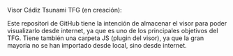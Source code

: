 Visor Cádiz Tsunami TFG (en creación):

Este repositori de GitHub tiene la intención de almacenar el visor para poder visualizarlo desde internet, ya que es uno de los principales objetivos del TFG. 
Tiene también una carpeta JS (plugin del visor), ya que la gran mayoria no se han importado desde local, sino desde internet.
